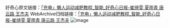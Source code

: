 好奇心原文链接：[「充电」懒人运动减肥教程_智能_好奇心日报-崔绮雯 夏雨青 唐云路 王杰夫](https://www.qdaily.com/articles/6559.html)
WebArchive归档链接：[「充电」懒人运动减肥教程_智能_好奇心日报-崔绮雯 夏雨青 唐云路 王杰夫](https://web.archive.org/web/https://www.qdaily.com/articles/6559.html)
![image](http://ww3.sinaimg.cn/large/007d5XDply1g3wb1tsp1lj30vy0hbdkh)
